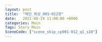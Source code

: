 ```yaml
---
layout: post
title:  "메인_회상_001~012장"
date:   2021-08-19 11:00:00 +0000
categories: Main
Tags: Story Main
SceneCode: ["scene_skip_cp001-012_q1_s10"]
---
```

